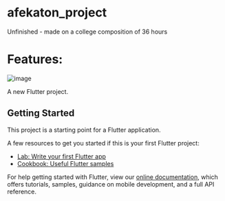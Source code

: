 # afekaton_project
Unfinished - made on a college composition of 36 hours 
# Features: 
![image](https://user-images.githubusercontent.com/59200103/199223566-1c5d1afc-7aef-43cf-a969-8e0719ef0f53.png)


A new Flutter project.

## Getting Started

This project is a starting point for a Flutter application.

A few resources to get you started if this is your first Flutter project:

- [Lab: Write your first Flutter app](https://flutter.dev/docs/get-started/codelab)
- [Cookbook: Useful Flutter samples](https://flutter.dev/docs/cookbook)

For help getting started with Flutter, view our
[online documentation](https://flutter.dev/docs), which offers tutorials,
samples, guidance on mobile development, and a full API reference.
